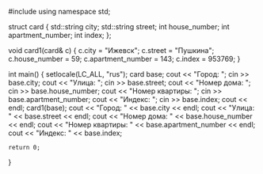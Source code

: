 #include <iostream>
using namespace std;

struct card {
    std::string сity;
    std::string street;
    int house_number;
    int apartment_number;
    int index;
};

void card1(card& c) {
    c.сity = "Ижевск";
    c.street = "Пушкина";
    c.house_number = 59;
    c.apartment_number = 143;
    c.index = 953769;
}

int main()
{
    setlocale(LC_ALL, "rus");
    card base;
    cout << "Город: ";
    cin >> base.сity;
    cout << "Улица: ";
    cin >> base.street;
    cout << "Номер дома: ";
    cin >> base.house_number;
    cout << "Номер квартиры: ";
    cin >> base.apartment_number;
    cout << "Индекс: ";
    cin >> base.index;
    cout << endl;
    card1(base);
    cout << "Город: " << base.сity << endl;
    cout << "Улица: " << base.street << endl;
    cout << "Номер дома: " << base.house_number << endl;
    cout << "Номер квартиры: " << base.apartment_number << endl;
    cout << "Индекс: " << base.index;

    return 0;
}
